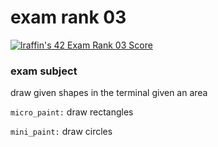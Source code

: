 # exam rank 03

[![lraffin's 42 Exam Rank 03 Score](https://badge42.vercel.app/api/v2/cl1i27ilm001109l1ep0jx30g/project/2362304)](https://github.com/JaeSeoKim/badge42)

### exam subject
draw given shapes in the terminal given an area

`micro_paint:` draw rectangles

`mini_paint:` draw circles

